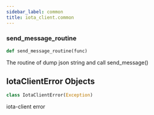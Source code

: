 ```yaml
---
sidebar_label: common
title: iota_client.common
---
```


### send_message_routine

```python
def send_message_routine(func)
```

The routine of dump json string and call send_message()

## IotaClientError Objects

```python
class IotaClientError(Exception)
```

iota-client error
